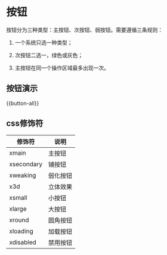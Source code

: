 # 按钮

按钮分为三种类型：主按钮、次按钮、弱按钮。需要遵循三条规则：

1. 一个系统只选一种类型；

2. 次按钮二选一，绿色或灰色；

3. 主按钮在同一个操作区域最多出现一次。

## 按钮演示
{{button-all}}

## css修饰符

| 修饰符 | 说明 |
| ----- | ----- |
| xmain | 主按钮 |
| xsecondary | 铺按钮 |
| xweaking | 弱化按钮 |
| x3d | 立体效果 |
| xsmall | 小按钮 |
| xlarge | 大按钮 |
| xround | 圆角按钮 |
| xloading | 加载按钮 |
| xdisabled | 禁用按钮 |
